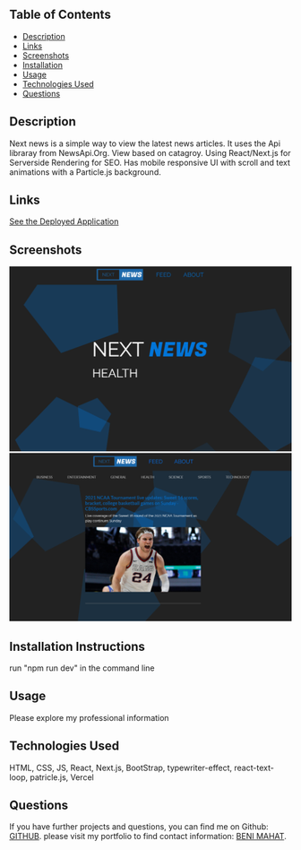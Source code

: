 
## Table of Contents

* [Description](#description)
* [Links](#links)
* [Screenshots](#screenshots)
* [Installation](#installation)
* [Usage](#usage)
* [Technologies Used](#technologies)
* [Questions](#questions)

## Description

Next news is a simple way to view the latest news articles. It uses the Api libraray from NewsApi.Org. View based on catagroy. Using React/Next.js for Serverside Rendering for SEO. Has mobile responsive UI with scroll and text animations with a Particle.js background. 

## Links

[See the Deployed Application](https://nextnews-ebon.vercel.app/)

## Screenshots


![ home:](public//sc1.png)
![ feed:](public//sc2.png)

## Installation Instructions

run "npm run dev" in the command line

## Usage

Please explore my professional information
 

## Technologies Used

HTML, CSS, JS, React, Next.js, BootStrap, typewriter-effect, react-text-loop, patricle.js, Vercel

## Questions

If you have further projects and questions, you can find me on Github: [GITHUB](https://github.com/benimahat1291). 
please visit my portfolio to find contact information: [BENI MAHAT](https://benimahat1291.github.io/Portfolio_v2/#/). 